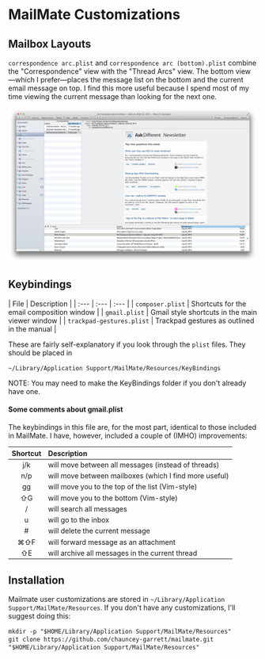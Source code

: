 # MailMate Customizations

## Mailbox Layouts

`correspondence arc.plist` and `correspondence arc (bottom).plist` combine the "Correspondence" view with the "Thread Arcs" view. The bottom view—which I prefer—places the message list on the bottom and the current email message on top. I find this more useful because I spend most of my time viewing the current message than looking for the next one.

![](delete-me/correspondence-arc-bottom-view.png)

## Keybindings

| File | Description |
| :--- | :--- | :--- |
| `composer.plist` | Shortcuts for the email composition window |
| `gmail.plist` | Gmail style shortcuts in the main viewer window |
| `trackpad-gestures.plist` | Trackpad gestures as outlined in the manual |

These are fairly self-explanatory if you look through the `plist` files. They should be placed in

	~/Library/Application Support/MailMate/Resources/KeyBindings

NOTE: You may need to make the KeyBindings folder if you don't already have one.

#### Some comments about gmail.plist

The keybindings in this file are, for the most part, identical to those included in MailMate. I have, however, included a couple of (IMHO) improvements:

| Shortcut | Description                                            |
| :---:    | :---                                                   |
| j/k      | will move between all messages (instead of threads)    |
| n/p      | will move between mailboxes (which I find more useful) |
| gg       | will move you to the top of the list (Vim-style)       |
| ⇧G       | will move you to the bottom (Vim-style)                |
| /        | will search all messages                               |
| u        | will go to the inbox                                   |
| #        | will delete the current message                        |
| ⌘⇧F      | will forward message as an attachment                  |
| ⇧E       | will archive all messages in the current thread        |

## Installation

Mailmate user customizations are stored in `~/Library/Application Support/MailMate/Resources`. If you don't have any customizations, I'll suggest doing this:

	mkdir -p "$HOME/Library/Application Support/MailMate/Resources"
	git clone https://github.com/chauncey-garrett/mailmate.git "$HOME/Library/Application Support/MailMate/Resources"
